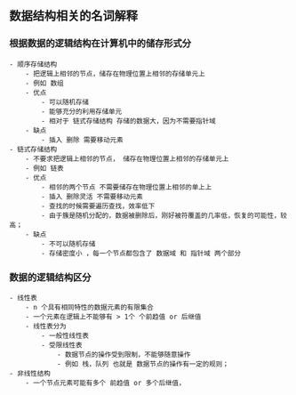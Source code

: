 ## 数据结构相关的名词解释


### 根据数据的逻辑结构在计算机中的储存形式分
    - 顺序存储结构
        - 把逻辑上相邻的节点，储存在物理位置上相邻的存储单元上
        - 例如 数组
        - 优点
            - 可以随机存储
            - 能够充分的利用存储单元
            - 相对于 链式存储结构 存储的数据大，因为不需要指针域
        - 缺点
            - 插入 删除 需要移动元素
    - 链式存储结构
        - 不要求把逻辑上相邻的节点， 储存在物理位置上相邻的存储单元上
        - 例如 链表
        - 优点
            - 相邻的两个节点 不需要储存在物理位置上相邻的单上上
            - 插入 删除灵活 不需要移动元素
            - 查找的时候需要遍历查找，效率低下
            - 由于簇是随机分配的，数据被删除后，刚好被符覆盖的几率低，恢复的可能性，较高；
        - 缺点
            - 不可以随机存储
            - 存储密度小 ，每一个节点都包含了 数据域 和 指针域 两个部分



### 数据的逻辑结构区分
    - 线性表
        - n 个具有相同特性的数据元素的有限集合
        - 一个元素在逻辑上不能够有 > 1个 个前趋值 or 后继值
        - 线性表分为
            - 一般性线性表
            - 受限线性表
                - 数据节点的操作受到限制，不能够随意操作
                - 例如 栈，队列 也就是 数据节点的操作有一定的规则；
    - 非线性结构
        - 一个节点元素可能有多个 前趋值 or 多个后继值，

  

    
